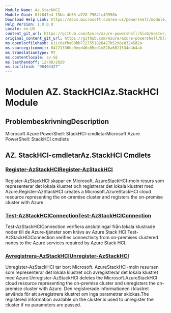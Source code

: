 ```yaml
---
Module Name: Az.StackHCI
Module Guid: 8ff047e4-15bb-4b53-a728-75641c49958b
Download Help Link: https://docs.microsoft.com/en-us/powershell/module/az.StackHCI
Help Version: 1.0.0.0
Locale: en-US
content_git_url: https://github.com/Azure/azure-powershell/blob/master/src/StackHCI/help/Az.StackHCI.md
original_content_git_url: https://github.com/Azure/azure-powershell/blob/master/src/StackHCI/help/Az.StackHCI.md
ms.openlocfilehash: e11c0afba08bb7127551826427b5298e83245d2a
ms.sourcegitcommit: 04221336bc9eed46c05ed1e828a6811534d4b4ab
ms.translationtype: MT
ms.contentlocale: sv-SE
ms.lasthandoff: 12/08/2020
ms.locfileid: "98404427"
---
```

# <span data-ttu-id="d9e65-101">Modulen AZ. StackHCI</span><span class="sxs-lookup"><span data-stu-id="d9e65-101">Az.StackHCI Module</span></span>
## <span data-ttu-id="d9e65-102">Problembeskrivning</span><span class="sxs-lookup"><span data-stu-id="d9e65-102">Description</span></span>
<span data-ttu-id="d9e65-103">Microsoft Azure PowerShell: StackHCI-cmdletar</span><span class="sxs-lookup"><span data-stu-id="d9e65-103">Microsoft Azure PowerShell: StackHCI cmdlets</span></span>

## <span data-ttu-id="d9e65-104">AZ. StackHCI-cmdletar</span><span class="sxs-lookup"><span data-stu-id="d9e65-104">Az.StackHCI Cmdlets</span></span>
### [<span data-ttu-id="d9e65-105">Register-AzStackHCI</span><span class="sxs-lookup"><span data-stu-id="d9e65-105">Register-AzStackHCI</span></span>](Register-AzStackHCI.md)
<span data-ttu-id="d9e65-106">Register-AzStackHCI skapar en Microsoft. AzureStackHCI-moln resurs som representerar det lokala klustret och registrerar det lokala klustret med Azure.</span><span class="sxs-lookup"><span data-stu-id="d9e65-106">Register-AzStackHCI creates a Microsoft.AzureStackHCI cloud resource representing the on-premise cluster and registers the on-premise cluster with Azure.</span></span>

### [<span data-ttu-id="d9e65-107">Test-AzStackHCIConnection</span><span class="sxs-lookup"><span data-stu-id="d9e65-107">Test-AzStackHCIConnection</span></span>](Test-AzStackHCIConnection.md)
<span data-ttu-id="d9e65-108">Test-AzStackHCIConnection verifiera anslutningar från lokala klustrade noder till de Azure-tjänster som krävs av Azure Stack HCI.</span><span class="sxs-lookup"><span data-stu-id="d9e65-108">Test-AzStackHCIConnection verifies connectivity from on-premises clustered nodes to the Azure services required by Azure Stack HCI.</span></span>

### [<span data-ttu-id="d9e65-109">Avregistrera-AzStackHCI</span><span class="sxs-lookup"><span data-stu-id="d9e65-109">Unregister-AzStackHCI</span></span>](Unregister-AzStackHCI.md)
<span data-ttu-id="d9e65-110">Unregister-AzStackHCI tar bort Microsoft. AzureStackHCI-moln resursen som representerar det lokala klustret och avregistrerar det lokala klustret med Azure.</span><span class="sxs-lookup"><span data-stu-id="d9e65-110">Unregister-AzStackHCI deletes the Microsoft.AzureStackHCI cloud resource representing the on-premise cluster and unregisters the on-premise cluster with Azure.</span></span>
<span data-ttu-id="d9e65-111">Den registrerade informationen i klustret används för att avregistrera klustret om inga parametrar skickas.</span><span class="sxs-lookup"><span data-stu-id="d9e65-111">The registered information available on the cluster is used to unregister the cluster if no parameters are passed.</span></span>

